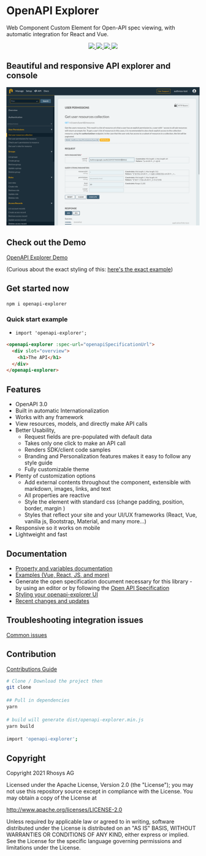 # OpenAPI Explorer
Web Component Custom Element for Open-API spec viewing, with automatic integration for React and Vue.

<p align="center">
    <a href="./LICENSE" alt="apache 2.0 license">
      <img src="https://img.shields.io/badge/license-Apache%202.0-blue.svg">
    </a>
    <a href="https://badge.fury.io/js/openapi-explorer" alt="npm version">
        <img src="https://badge.fury.io/js/openapi-explorer.svg">
    </a>
    <a href="https://badge.fury.io/js/openapi-explorer" alt="npm version">
      <img src="https://badgen.net/bundlephobia/minzip/openapi-explorer?color=green">
    </a>
    <a href="https://www.webcomponents.org/element/openapi-explorer" alt="published on webcomponents.org">
        <img src="https://img.shields.io/badge/webcomponents.org-OpenAPI%20Explorer-blue.svg?style=social">
    </a>
</p>


## Beautiful and responsive API explorer and console

<p>
  <img src="./docs/desktop-view.png" alt="Desktop demo image" width="800px">
</p>

## Check out the Demo
[OpenAPI Explorer Demo](https://rhosys.github.io/openapi-explorer/#?route=get-/v1/users/-userId-/resources/-resourceUri-/permissions/-permission-)

(Curious about the exact styling of this: [here's the exact example](./docs/authress-example.vue))

## Get started now
`npm i openapi-explorer`

### Quick start example
* `import 'openapi-explorer';`

```html
<openapi-explorer :spec-url="openapiSpecificationUrl">
  <div slot="overview">
    <h1>The API</h1>
  </div>
</openapi-explorer>
```

## Features
- OpenAPI 3.0
- Built in automatic Internationalization
- Works with any framework
- View resources, models, and directly make API calls
- Better Usability, 
  - Request fields are pre-populated with default data
  - Takes only one click to make an API call
  - Renders SDK/client code samples
  - Branding and Personalization features makes it easy to follow any style guide
  - Fully customizable theme
- Plenty of customization options 
  - Add external contents throughout the component, extensible with markdown, images, links, and text
  - All properties are reactive
  - Style the element with standard css (change padding, position, border, margin )
  - Styles that reflect your site and your UI/UX frameworks (React, Vue, vanilla js, Bootstrap, Material, and many more...)
- Responsive so it works on mobile
- Lightweight and fast


## Documentation
* [Property and variables documentation](./docs/documentation.md)
* [Examples (Vue, React, JS, and more)](./docs/examples.md)
* Generate the open specification document necessary for this library - by using an editor or by following the [Open API Specification](https://github.com/OAI/OpenAPI-Specification/blob/main/versions/3.1.0.md)
* [Styling your openapi-explorer UI](./docs/styling.md)
* [Recent changes and updates](./CHANGELOG.md)

## Troubleshooting integration issues
[Common issues](./docs/troubleshooting.md)


## Contribution
[Contributions Guide](./CONTRIBUTING.md)

```bash
# Clone / Download the project then
git clone

## Pull in dependencies
yarn

# build will generate dist/openapi-explorer.min.js
yarn build 

import 'openapi-explorer';
```


## Copyright
Copyright 2021 Rhosys AG

Licensed under the Apache License, Version 2.0 (the "License");
you may not use this repository source except in compliance with the License.
You may obtain a copy of the License at

  http://www.apache.org/licenses/LICENSE-2.0

Unless required by applicable law or agreed to in writing, software
distributed under the License is distributed on an "AS IS" BASIS,
WITHOUT WARRANTIES OR CONDITIONS OF ANY KIND, either express or implied.
See the License for the specific language governing permissions and
limitations under the License.